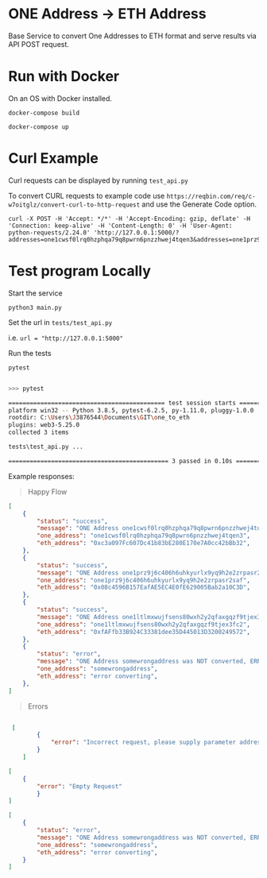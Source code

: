 # ONE Address -> ETH Address

Base Service to convert One Addresses to ETH format and serve results via API POST request.
# Run with Docker

On an OS with Docker installed.

`docker-compose build`

`docker-compose up`

# Curl Example

Curl requests can be displayed by running `test_api.py`

To convert CURL requests to example code use `https://reqbin.com/req/c-w7oitglz/convert-curl-to-http-request` and use the Generate Code option.

```
curl -X POST -H 'Accept: */*' -H 'Accept-Encoding: gzip, deflate' -H 'Connection: keep-alive' -H 'Content-Length: 0' -H 'User-Agent: python-requests/2.24.0' 'http://127.0.0.1:5000/?addresses=one1cwsf0lrq0hzphqa79q8pwrn6pnzzhwej4tqen3&addresses=one1prz9j6c406h6uhkyurlx9yq9h2e2zrpasr2saf&addresses=one1ltlmxwujfsens80wxh2y2qfaxgqzf9tjex3fc2&addresses=somewrongaddress'
```

# Test program Locally

Start the service

`python3 main.py`

Set the url in `tests/test_api.py` 

i.e. `url = "http://127.0.0.1:5000"`

Run the tests

`pytest`

``` bash

>>> pytest

============================================ test session starts ============================================= 
platform win32 -- Python 3.8.5, pytest-6.2.5, py-1.11.0, pluggy-1.0.0
rootdir: C:\Users\J3876544\Documents\GIT\one_to_eth
plugins: web3-5.25.0
collected 3 items                                                                                              

tests\test_api.py ...                                                                                   [100%] 

============================================= 3 passed in 0.10s ============================================== 

```

Example responses:

> Happy Flow

```json
[
    {
        "status": "success",
        "message": "ONE Address one1cwsf0lrq0hzphqa79q8pwrn6pnzzhwej4tqen3 Successfully converted to 0xc3a097Fc607Dc41b83bE280E170e7A0cc42bBb32",
        "one_address": "one1cwsf0lrq0hzphqa79q8pwrn6pnzzhwej4tqen3",
        "eth_address": "0xc3a097Fc607Dc41b83bE280E170e7A0cc42bBb32",
    },
    {
        "status": "success",
        "message": "ONE Address one1prz9j6c406h6uhkyurlx9yq9h2e2zrpasr2saf Successfully converted to 0x08c4596B157EafAE5EC4E0fE629005Bab2a10C3D",
        "one_address": "one1prz9j6c406h6uhkyurlx9yq9h2e2zrpasr2saf",
        "eth_address": "0x08c4596B157EafAE5EC4E0fE629005Bab2a10C3D",
    },
    {
        "status": "success",
        "message": "ONE Address one1ltlmxwujfsens80wxh2y2qfaxgqzf9tjex3fc2 Successfully converted to 0xfAFfb33B924C33381dee35D445013D3200249572",
        "one_address": "one1ltlmxwujfsens80wxh2y2qfaxgqzf9tjex3fc2",
        "eth_address": "0xfAFfb33B924C33381dee35D445013D3200249572",
    },
    {
        "status": "error",
        "message": "ONE Address somewrongaddress was NOT converted, ERROR: when sending a str, it must be a hex string. Got: 'somewrongaddress'",
        "one_address": "somewrongaddress",
        "eth_address": "error converting",
    },
]

```

> Errors

``` json

 [
        {
            "error": "Incorrect request, please supply parameter addresses with an array of addresses to convert"
        }
    ]

[
    {
        "error": "Empty Request"
        }
]

[
    {
        "status": "error",
        "message": "ONE Address somewrongaddress was NOT converted, ERROR: when sending a str, it must be a hex string. Got: 'somewrongaddress'",
        "one_address": "somewrongaddress",
        "eth_address": "error converting",
    }
]

```

